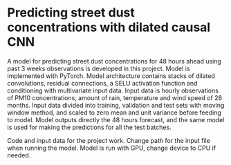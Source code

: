 # Predicting street dust concentrations with dilated causal CNN
A model for predicting street dust concentrations for 48 hours ahead using past 3 weeks observations is developed in this project. Model is implemented with PyTorch. Model architecture contains stacks of dilated convolutions, residual connections, a SELU activation function and conditioning with multivariate input data. Input data is hourly observations of PM10 concentrations, amount of rain, temperature and wind speed of 28 months. Input data divided into training, validation and test sets with moving window method, and scaled to zero mean and unit variance before feeding to model. Model outputs directly the 48 hours forecast, and the same model is used for making the predictions for all the test batches.

Code and input data for the project work. Change path for the input file when running the model. Model is run with GPU, change device to CPU if needed. 
